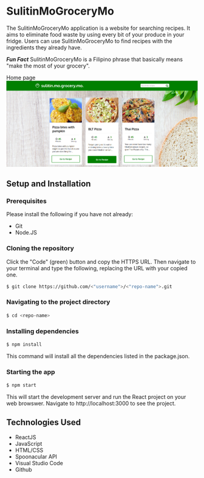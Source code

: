 
# SulitinMoGroceryMo

The SulitinMoGroceryMo application is a website for searching recipes. It aims to eliminate food waste by using every bit of your produce in your fridge. Users can use SulitinMoGroceryMo to find recipes with the ingredients they already have.

___Fun Fact___ SulitinMoGroceryMo is a Filipino phrase that basically means "make the most of your grocery".

Home page
![Home page](./Home2.png)

## Setup and Installation

### Prerequisites

Please install the following if you have not already:

* Git
* Node.JS

### Cloning the repository
Click the "Code" (green) button and copy the HTTPS URL. Then navigate to your terminal and type the following, replacing the URL with your copied one.

```sh
$ git clone https://github.com/<"username">/<"repo-name">.git
```

### Navigating to the project directory

```sh
$ cd <repo-name>
```

### Installing dependencies

```sh
$ npm install
```

This command will install all the dependencies listed in the package.json.

### Starting the app

```sh
$ npm start
```

This will start the development server and run the React project on your web browswer. Navigate to http://localhost:3000 to see the project.


## Technologies Used
* ReactJS
* JavaScript
* HTML/CSS
* Spoonacular API
* Visual Studio Code
* Github



